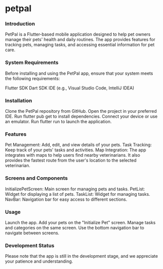 # petpal

### Introduction

PetPal is a Flutter-based mobile application designed to help pet owners manage their pets' health and daily routines. The app provides features for tracking pets, managing tasks, and accessing essential information for pet care.

### System Requirements
Before installing and using the PetPal app, ensure that your system meets the following requirements:

Flutter SDK
Dart SDK
IDE (e.g., Visual Studio Code, IntelliJ IDEA)

### Installation
Clone the PetPal repository from GitHub.
Open the project in your preferred IDE.
Run flutter pub get to install dependencies.
Connect your device or use an emulator.
Run flutter run to launch the application.

### Features
Pet Management: Add, edit, and view details of your pets.
Task Tracking: Keep track of your pets' tasks and activities.
Map Integration: The app integrates with maps to help users find nearby veterinarians. It also provides the fastest route from the user's location to the selected veterinarian.

### Screens and Components
InitializePetScreen: Main screen for managing pets and tasks.
PetList: Widget for displaying a list of pets.
TaskList: Widget for managing tasks.
NavBar: Navigation bar for easy access to different sections.

### Usage
Launch the app.
Add your pets on the "Initialize Pet" screen.
Manage tasks and categories on the same screen.
Use the bottom navigation bar to navigate between screens.

### Development Status
Please note that the app is still in the development stage, and we appreciate your patience and understanding.
